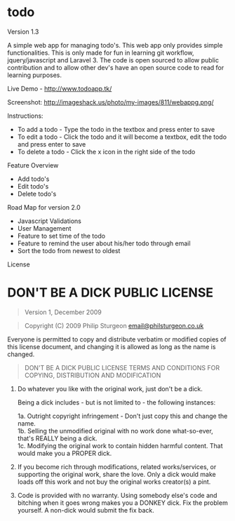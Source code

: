 todo
====

Version 1.3

A simple web app for managing todo's. This web app only provides simple functionalities. This is only made for fun in learning git workflow, jquery/javascript and Laravel 3. The code is open sourced to allow public contribution and to allow other dev's have an open source code to read for learning purposes.

Live Demo - http://www.todoapp.tk/

Screenshot: http://imageshack.us/photo/my-images/811/webappg.png/

Instructions:
* To add a todo - Type the todo in the textbox and press enter to save
* To edit a todo - Click the todo and it will become a textbox, edit the todo and press enter to save
* To delete a todo - Click the x icon in the right side of the todo

Feature Overview
* Add todo's 
* Edit todo's
* Delete todo's

Road Map for version 2.0
* Javascript Validations
* User Management
* Feature to set time of the todo
* Feature to remind the user about his/her todo through email
* Sort the todo from newest to oldest

License

# DON'T BE A DICK PUBLIC LICENSE

> Version 1, December 2009

> Copyright (C) 2009 Philip Sturgeon <email@philsturgeon.co.uk>
 
 Everyone is permitted to copy and distribute verbatim or modified
 copies of this license document, and changing it is allowed as long
 as the name is changed.

> DON'T BE A DICK PUBLIC LICENSE
> TERMS AND CONDITIONS FOR COPYING, DISTRIBUTION AND MODIFICATION

 1. Do whatever you like with the original work, just don't be a dick.

     Being a dick includes - but is not limited to - the following instances:

	 1a. Outright copyright infringement - Don't just copy this and change the name.  
	 1b. Selling the unmodified original with no work done what-so-ever, that's REALLY being a dick.  
	 1c. Modifying the original work to contain hidden harmful content. That would make you a PROPER dick.  

 2. If you become rich through modifications, related works/services, or supporting the original work,
 share the love. Only a dick would make loads off this work and not buy the original works 
 creator(s) a pint.
 
 3. Code is provided with no warranty. Using somebody else's code and bitching when it goes wrong makes 
 you a DONKEY dick. Fix the problem yourself. A non-dick would submit the fix back.